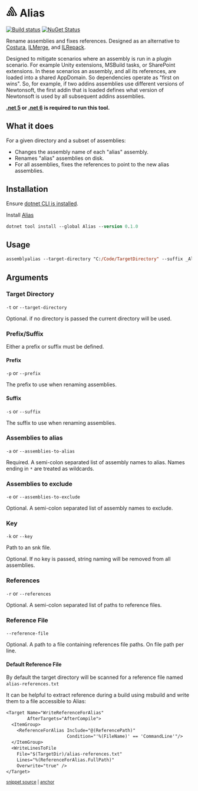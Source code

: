 # <img src='/src/icon.png' height='30px'> Alias

[![Build status](https://ci.appveyor.com/api/projects/status/s3agb6fiax7pgwls/branch/master?svg=true)](https://ci.appveyor.com/project/SimonCropp/Alias)
[![NuGet Status](https://img.shields.io/nuget/v/Alias.svg)](https://www.nuget.org/packages/Alias/)

Rename assemblies and fixes references. Designed as an alternative to [Costura](https://github.com/Fody/Costura), [ILMerge](https://github.com/dotnet/ILMerge), and [ILRepack](https://github.com/gluck/il-repack).

Designed to mitigate scenarios where an assembly is run in a plugin scenario. For example Unity extensions, MSBuild tasks, or SharePoint extensions.
In these scenarios an assembly, and all its references, are loaded into a shared AppDomain. So dependencies operate as "first on wins".
So, for example, if two addins assemblies use different versions of Newtonsoft, the first addin that is loaded defines what version of Newtonsoft is used by all subsequent addins assemblies.



**[.net 5](https://dotnet.microsoft.com/download/dotnet/5.0) or [.net 6](https://dotnet.microsoft.com/download/dotnet/6.0) is required to run this tool.**




## What it does

For a given directory and a subset of assemblies:

 * Changes the assembly name of each "alias" assembly.
 * Renames "alias" assemblies on disk.
 * For all assemblies, fixes the references to point to the new alias assemblies.


## Installation

Ensure [dotnet CLI is installed](https://docs.microsoft.com/en-us/dotnet/core/tools/).

Install [Alias](https://nuget.org/packages/Alias/)

```ps
dotnet tool install --global Alias --version 0.1.0
```


## Usage

```ps
assemblyalias --target-directory "C:/Code/TargetDirectory" --suffix _Alias --assemblies-to-alias "Microsoft*;System*;EmptyFiles"
```


## Arguments


### Target Directory

`-t` or `--target-directory`

Optional. if no directory is passed the current directory will be used.


### Prefix/Suffix

Either a prefix or suffix must be defined.


#### Prefix

`-p` or `--prefix`

The prefix to use when renaming assemblies.


#### Suffix

`-s` or `--suffix`

The suffix to use when renaming assemblies.


### Assemblies to alias

`-a` or `--assemblies-to-alias`

Required. A semi-colon separated list of assembly names to alias. Names ending in `*` are treated as wildcards.


### Assemblies to exclude

`-e` or `--assemblies-to-exclude`

Optional. A semi-colon separated list of assembly names to exclude.


### Key

`-k` or `--key`

Path to an snk file. 

Optional. If no key is passed, string naming will be removed from all assemblies.


### References

`-r` or `--references`

Optional. A semi-colon separated list of paths to reference files.


### Reference File

`--reference-file`

Optional. A path to a file containing references file paths. On file path per line.


#### Default Reference File

By default the target directory will be scanned for a reference file named `alias-references.txt`

It can be helpful to extract reference during a build using msbuild and write them to a file accessible to Alias:

<!-- snippet: WriteReferenceForAlias -->
<a id='snippet-writereferenceforalias'></a>
```csproj
<Target Name="WriteReferenceForAlias" 
        AfterTargets="AfterCompile">
  <ItemGroup>
    <ReferenceForAlias Include="@(ReferencePath)"
                       Condition="'%(FileName)' == 'CommandLine'"/>
  </ItemGroup>
  <WriteLinesToFile
    File="$(TargetDir)/alias-references.txt"
    Lines="%(ReferenceForAlias.FullPath)"
    Overwrite="true" />
</Target>
```
<sup><a href='/src/SampleApp/SampleApp.csproj#L19-L31' title='Snippet source file'>snippet source</a> | <a href='#snippet-writereferenceforalias' title='Start of snippet'>anchor</a></sup>
<!-- endSnippet -->
